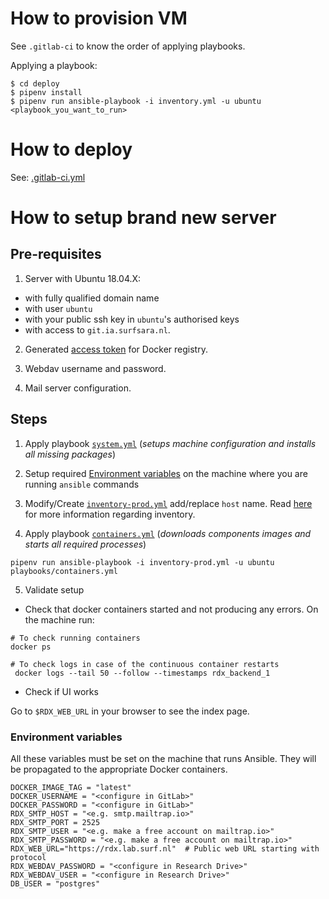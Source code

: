 # How to provision VM

See `.gitlab-ci` to know the order of applying playbooks.

Applying a playbook:

```
$ cd deploy
$ pipenv install
$ pipenv run ansible-playbook -i inventory.yml -u ubuntu <playbook_you_want_to_run>
```

# How to deploy

See: [.gitlab-ci.yml](../.gitlab-ci.yml)

# How to setup brand new server

## Pre-requisites

1. Server with Ubuntu 18.04.X:

- with fully qualified domain name
- with user `ubuntu`
- with your public ssh key in `ubuntu`'s authorised keys
- with access to `git.ia.surfsara.nl`.

2. Generated [access token](https://git.ia.surfsara.nl/SOIL/RDX/-/settings/access_tokens) for Docker registry.

3. Webdav username and password.

4. Mail server configuration.

## Steps

1. Apply playbook [`system.yml`](playbooks/system.yml) (_setups machine configuration and installs all missing packages_)

2. Setup required [Environment variables](#environment_variables) on the machine where you are running `ansible` commands
3. Modify/Create [`inventory-prod.yml`](inventory-prod.yml) add/replace `host` name. Read [here](https://docs.ansible.com/ansible/latest/user_guide/intro_inventory.html#how-to-build-your-inventory) for more information regarding inventory.

4. Apply playbook [`containers.yml`](playbooks/containers) (_downloads components images and starts all required processes_)

```
pipenv run ansible-playbook -i inventory-prod.yml -u ubuntu playbooks/containers.yml

```

5. Validate setup

- Check that docker containers started and not producing any errors. On the machine run:

```
# To check running containers
docker ps

# To check logs in case of the continuous container restarts
 docker logs --tail 50 --follow --timestamps rdx_backend_1

```

- Check if UI works

Go to `$RDX_WEB_URL` in your browser to see the index page.

### Environment variables

All these variables must be set on the machine that runs Ansible. They will be propagated to the appropriate Docker containers.

```
DOCKER_IMAGE_TAG = "latest"
DOCKER_USERNAME = "<configure in GitLab>"
DOCKER_PASSWORD = "<configure in GitLab>"
RDX_SMTP_HOST = "<e.g. smtp.mailtrap.io>"
RDX_SMTP_PORT = 2525
RDX_SMTP_USER = "<e.g. make a free account on mailtrap.io>"
RDX_SMTP_PASSWORD = "<e.g. make a free account on mailtrap.io>"
RDX_WEB_URL="https://rdx.lab.surf.nl"  # Public web URL starting with protocol
RDX_WEBDAV_PASSWORD = "<configure in Research Drive>"
RDX_WEBDAV_USER = "<configure in Research Drive>"
DB_USER = "postgres"
```
